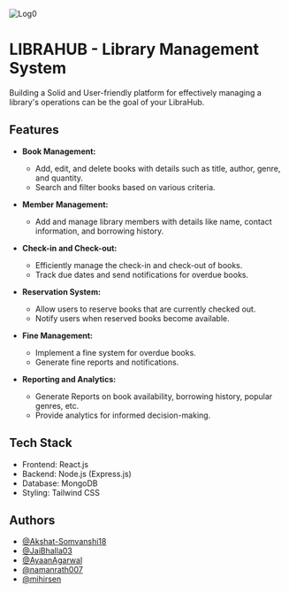 ![Log0](https://dev-to-uploads.s3.amazonaws.com/uploads/articles/th5xamgrr6se0x5ro4g6.png)

# LIBRAHUB - Library Management System

Building a Solid and User-friendly platform for effectively managing a library's operations can be the goal of your LibraHub.

## Features

- **Book Management:**

  - Add, edit, and delete books with details such as title, author, genre, and quantity.
  - Search and filter books based on various criteria.

- **Member Management:**

  - Add and manage library members with details like name, contact information, and borrowing history.

- **Check-in and Check-out:**

  - Efficiently manage the check-in and check-out of books.
  - Track due dates and send notifications for overdue books.

- **Reservation System:**

  - Allow users to reserve books that are currently checked out.
  - Notify users when reserved books become available.

- **Fine Management:**

  - Implement a fine system for overdue books.
  - Generate fine reports and notifications.

- **Reporting and Analytics:**
  - Generate Reports on book availability, borrowing history, popular genres, etc.
  - Provide analytics for informed decision-making.

## Tech Stack

- Frontend: React.js
- Backend: Node.js (Express.js)
- Database: MongoDB
- Styling: Tailwind CSS

## Authors

- [@Akshat-Somvanshi18](https://github.com/Akshat-Somvanshi18)
- [@JaiBhalla03](https://github.com/JaiBhalla03)
- [@AyaanAgarwal](https://github.com/AyaanAgarwal)
- [@namanrath007](https://github.com/namanrath007)
- [@mihirsen](https://github.com/mihirsen)
